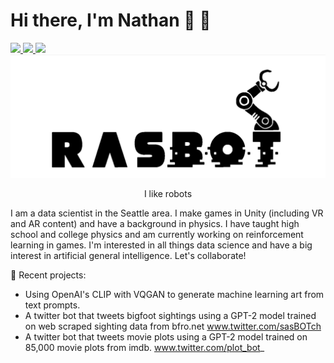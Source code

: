 # Hi there, I'm Nathan 👋 🤖

 <!-- LinkedIn Contact -->
  <a href="https://www.linkedin.com/in/nathanfrasmussen/" target="_blank">
    <img src="https://img.shields.io/badge/-NATHAN%20RASMUSSEN-blue?style=for-the-badge&logo=Linkedin&logoColor=white"/>
  </a>
  
<!-- Email -->
  <a href="mailto:nathan.f.rasmussen@gmail.com">
    <img src="https://img.shields.io/badge/EMAIL-nathan.f.rasmussen@gmail.com-20b2aa?style=for-the-badge"/>
  </a>

  <!-- Twitterbot -->
  <a href="https://www.twitter.com/plot_bot_/" target="_blank">
    <img src="https://img.shields.io/badge/-PlotBot%20TWITTER%20BOT-blue?style=for-the-badge&logo=Twitter&logoColor=white"/>
  </a>
  
</br>

<div align="center">
  <img src="https://raw.githubusercontent.com/rasbot/rasbot/master/rasbot.gif" width="650" height="auto"/>
  <p>  I like robots</p>
</div>

I am a data scientist in the Seattle area. I make games in Unity (including VR and AR content) and have a background in physics. I have taught high school and college physics and am currently working on reinforcement learning in games. I'm interested in all things data science and have a big interest in artificial general intelligence. Let's collaborate!

🔭 Recent projects:
 * Using OpenAI's CLIP with VQGAN to generate machine learning art from text prompts.
 * A twitter bot that tweets bigfoot sightings using a GPT-2 model trained on web scraped sighting data from bfro.net www.twitter.com/sasBOTch
 * A twitter bot that tweets movie plots using a GPT-2 model trained on 85,000 movie plots from imdb. www.twitter.com/plot_bot_

<!--
**rasbot/rasbot** is a ✨ _special_ ✨ repository because its `README.md` (this file) appears on your GitHub profile.

Here are some ideas to get you started:

- 🔭 I’m currently working on ...
- 🌱 I’m currently learning ...
- 👯 I’m looking to collaborate on ...
- 🤔 I’m looking for help with ...
- 💬 Ask me about ...
- 📫 How to reach me: ...
- 😄 Pronouns: ...
- ⚡ Fun fact: ...
-->
